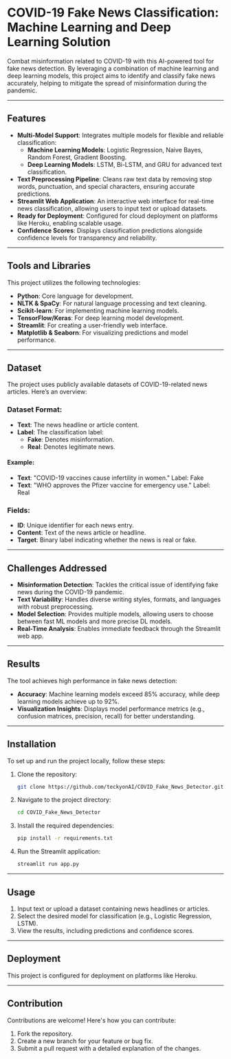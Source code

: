 # COVID-19 Fake News Classification: Machine Learning and Deep Learning Solution

Combat misinformation related to COVID-19 with this AI-powered tool for fake news detection. By leveraging a combination of machine learning and deep learning models, this project aims to identify and classify fake news accurately, helping to mitigate the spread of misinformation during the pandemic.

---

## Features

- **Multi-Model Support**: Integrates multiple models for flexible and reliable classification:
  - **Machine Learning Models**: Logistic Regression, Naive Bayes, Random Forest, Gradient Boosting.
  - **Deep Learning Models**: LSTM, Bi-LSTM, and GRU for advanced text classification.
- **Text Preprocessing Pipeline**: Cleans raw text data by removing stop words, punctuation, and special characters, ensuring accurate predictions.
- **Streamlit Web Application**: An interactive web interface for real-time news classification, allowing users to input text or upload datasets.
- **Ready for Deployment**: Configured for cloud deployment on platforms like Heroku, enabling scalable usage.
- **Confidence Scores**: Displays classification predictions alongside confidence levels for transparency and reliability.

---

## Tools and Libraries

This project utilizes the following technologies:
- **Python**: Core language for development.
- **NLTK & SpaCy**: For natural language processing and text cleaning.
- **Scikit-learn**: For implementing machine learning models.
- **TensorFlow/Keras**: For deep learning model development.
- **Streamlit**: For creating a user-friendly web interface.
- **Matplotlib & Seaborn**: For visualizing predictions and model performance.

---

## Dataset

The project uses publicly available datasets of COVID-19-related news articles. Here’s an overview:

### Dataset Format:
- **Text**: The news headline or article content.
- **Label**: The classification label:
  - **Fake**: Denotes misinformation.
  - **Real**: Denotes legitimate news.

#### Example:
- **Text**: "COVID-19 vaccines cause infertility in women." Label: Fake
- **Text**: "WHO approves the Pfizer vaccine for emergency use." Label: Real

### Fields:
- **ID**: Unique identifier for each news entry.
- **Content**: Text of the news article or headline.
- **Target**: Binary label indicating whether the news is real or fake.

---

## Challenges Addressed

- **Misinformation Detection**: Tackles the critical issue of identifying fake news during the COVID-19 pandemic.
- **Text Variability**: Handles diverse writing styles, formats, and languages with robust preprocessing.
- **Model Selection**: Provides multiple models, allowing users to choose between fast ML models and more precise DL models.
- **Real-Time Analysis**: Enables immediate feedback through the Streamlit web app.

---

## Results

The tool achieves high performance in fake news detection:
- **Accuracy**: Machine learning models exceed 85% accuracy, while deep learning models achieve up to 92%.
- **Visualization Insights**: Displays model performance metrics (e.g., confusion matrices, precision, recall) for better understanding.

---

## Installation

To set up and run the project locally, follow these steps:

1. Clone the repository:
   ```bash
   git clone https://github.com/teckyonAI/COVID_Fake_News_Detector.git
   
2. Navigate to the project directory:
   ```bash
   cd COVID_Fake_News_Detector

3. Install the required dependencies:
    ```bash
    pip install -r requirements.txt

4. Run the Streamlit application:
    ```bash
    streamlit run app.py

---

## Usage

1. Input text or upload a dataset containing news headlines or articles.
2. Select the desired model for classification (e.g., Logistic Regression, LSTM).
3. View the results, including predictions and confidence scores.

---

## Deployment

This project is configured for deployment on platforms like Heroku. 

---

## Contribution

Contributions are welcome! Here's how you can contribute:
1. Fork the repository.
2. Create a new branch for your feature or bug fix.
3. Submit a pull request with a detailed explanation of the changes.

